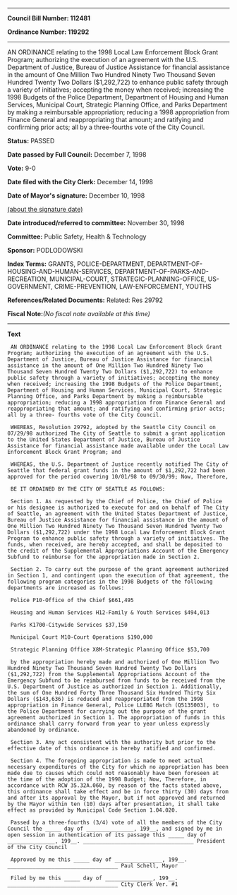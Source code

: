 

********

**Council Bill Number: 112481**
   
**Ordinance Number: 119292**
********

 AN ORDINANCE relating to the 1998 Local Law Enforcement Block Grant Program; authorizing the execution of an agreement with the U.S. Department of Justice, Bureau of Justice Assistance for financial assistance in the amount of One Million Two Hundred Ninety Two Thousand Seven Hundred Twenty Two Dollars ($1,292,722) to enhance public safety through a variety of initiatives; accepting the money when received; increasing the 1998 Budgets of the Police Department, Department of Housing and Human Services, Municipal Court, Strategic Planning Office, and Parks Department by making a reimbursable appropriation; reducing a 1998 appropriation from Finance General and reappropriating that amount; and ratifying and confirming prior acts; all by a three-fourths vote of the City Council.

**Status:** PASSED
   
**Date passed by Full Council:** December 7, 1998
   
**Vote:** 9-0
   
**Date filed with the City Clerk:** December 14, 1998
   
**Date of Mayor's signature:** December 10, 1998
   
[(about the signature date)](/~public/approvaldate.htm)
   
   
   
**Date introduced/referred to committee:** November 30, 1998
   
**Committee:** Public Safety, Health & Technology
   
**Sponsor:** PODLODOWSKI
   
   
**Index Terms:** GRANTS, POLICE-DEPARTMENT, DEPARTMENT-OF-HOUSING-AND-HUMAN-SERVICES, DEPARTMENT-OF-PARKS-AND-RECREATION, MUNICIPAL-COURT, STRATEGIC-PLANNING-OFFICE, US-GOVERNMENT, CRIME-PREVENTION, LAW-ENFORCEMENT, YOUTHS

**References/Related Documents:** Related: Res 29792

**Fiscal Note:**_(No fiscal note available at this time)_

********

**Text**
   
```
 AN ORDINANCE relating to the 1998 Local Law Enforcement Block Grant Program; authorizing the execution of an agreement with the U.S. Department of Justice, Bureau of Justice Assistance for financial assistance in the amount of One Million Two Hundred Ninety Two Thousand Seven Hundred Twenty Two Dollars ($1,292,722) to enhance public safety through a variety of initiatives; accepting the money when received; increasing the 1998 Budgets of the Police Department, Department of Housing and Human Services, Municipal Court, Strategic Planning Office, and Parks Department by making a reimbursable appropriation; reducing a 1998 appropriation from Finance General and reappropriating that amount; and ratifying and confirming prior acts; all by a three- fourths vote of the City Council.

 WHEREAS, Resolution 29792, adopted by the Seattle City Council on 07/29/98 authorized The City of Seattle to submit a grant application to the United States Department of Justice, Bureau of Justice Assistance for financial assistance made available under the Local Law Enforcement Block Grant Program; and

 WHEREAS, the U.S. Department of Justice recently notified The City of Seattle that federal grant funds in the amount of $1,292,722 had been approved for the period covering 10/01/98 to 09/30/99; Now, Therefore,

 BE IT ORDAINED BY THE CITY OF SEATTLE AS FOLLOWS:

 Section 1. As requested by the Chief of Police, the Chief of Police or his designee is authorized to execute for and on behalf of The City of Seattle, an agreement with the United States Department of Justice, Bureau of Justice Assistance for financial assistance in the amount of One Million Two Hundred Ninety Two Thousand Seven Hundred Twenty Two Dollars ($1,292,722) under the 1998 Local Law Enforcement Block Grant Program to enhance public safety through a variety of initiatives. The funds, when received, are hereby accepted, and shall be deposited to the credit of the Supplemental Appropriations Account of the Emergency Subfund to reimburse for the appropriation made in Section 2.

 Section 2. To carry out the purpose of the grant agreement authorized in Section 1, and contingent upon the execution of that agreement, the following program categories in the 1998 Budgets of the following departments are increased as follows:

 Police P10-Office of the Chief $661,495

 Housing and Human Services H12-Family & Youth Services $494,013

 Parks K1700-Citywide Services $37,150

 Municipal Court M10-Court Operations $190,000

 Strategic Planning Office X8M-Strategic Planning Office $53,700

 by the appropriation hereby made and authorized of One Million Two Hundred Ninety Two Thousand Seven Hundred Twenty Two Dollars ($1,292,722) from the Supplemental Appropriations Account of the Emergency Subfund to be reimbursed from funds to be received from the U.S. Department of Justice as authorized in Section 1. Additionally, the sum of One Hundred Forty Three Thousand Six Hundred Thirty Six Dollars ($143,636) is reduced and reappropriated from the 1998 appropriation in Finance General, Police LLEBG Match (Q5135003), to the Police Department for carrying out the purpose of the grant agreement authorized in Section 1. The appropriation of funds in this ordinance shall carry forward from year to year unless expressly abandoned by ordinance.

 Section 3. Any act consistent with the authority but prior to the effective date of this ordinance is hereby ratified and confirmed.

 Section 4. The foregoing appropriation is made to meet actual necessary expenditures of the City for which no appropriation has been made due to causes which could not reasonably have been foreseen at the time of the adoption of the 1998 Budget; Now, Therefore, in accordance with RCW 35.32A.060, by reason of the facts stated above, this ordinance shall take effect and be in force thirty (30) days from and after its approval by the Mayor, but if not approved and returned by the Mayor within ten (10) days after presentation, it shall take effect as provided by Municipal Code Section 1.04.020.

 Passed by a three-fourths (3/4) vote of all the members of the City Council the _____ day of _______________, 199__, and signed by me in open session in authentication of its passage this _____ day of _______________, 199__. ___________________________________ President of the City Council

 Approved by me this _____ day of _______________, 199__. ___________________________________ Paul Schell, Mayor

 Filed by me this _____ day of _______________, 199__. ___________________________________ City Clerk Ver. #1

```
